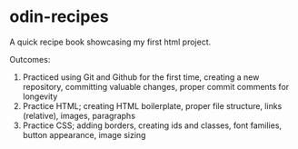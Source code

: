 # odin-recipes
A quick recipe book showcasing my first html project.

Outcomes:

1. Practiced using Git and Github for the first time, creating a new repository, committing valuable changes, proper commit comments for longevity
2. Practice HTML; creating HTML boilerplate, proper file structure, links (relative), images, paragraphs
3. Practice CSS; adding borders, creating ids and classes, font families, button appearance, image sizing
